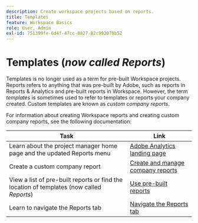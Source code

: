 ```yaml
---
description: Create workspace projects based on reports.
title: Templates
feature: Workspace Basics
role: User, Admin
exl-id: 751399fe-6d4f-47cc-8827-82c992079b52
---
```

# Templates (*now called Reports*)

Templates is no longer used as a term for pre-built Workspace projects. Reports refers to anything that was pre-built by Adobe, such as reports in Reports & Analytics and pre-built reports in Workspace. However, the term *templates* is sometimes used to refer to templates or reports your company created. Custom templates are known as *custom company reports*.

For information about creating Workspace reports and creating custom company reports, see the following documentation:

| Task | Link | 
|---|---| 
|Learn about the project manager home page and the updated Reports menu| [Adobe Analytics landing page](/help/analyze/landing.md) | 
|Create a custom company report | [Create and manage company reports](/help/analyze/analysis-workspace/reports/create-company-reports.md) | 
|View a list of pre-built reports or find the location of templates (now called *Reports*)|[Use pre-built reports](/help/analyze/analysis-workspace/reports/use-reports.md)|
|Learn to navigate the Reports tab|[Navigate the Reports tab](/help/analyze/landing.md#navigate-reports)|